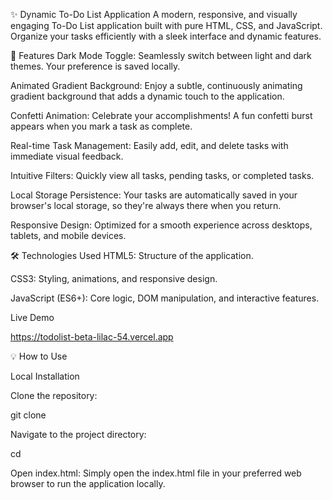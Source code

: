 ✨ Dynamic To-Do List Application
A modern, responsive, and visually engaging To-Do List application built with pure HTML, CSS, and JavaScript. Organize your tasks efficiently with a sleek interface and dynamic features.

🚀 Features
Dark Mode Toggle: Seamlessly switch between light and dark themes. Your preference is saved locally.

Animated Gradient Background: Enjoy a subtle, continuously animating gradient background that adds a dynamic touch to the application.

Confetti Animation: Celebrate your accomplishments! A fun confetti burst appears when you mark a task as complete.

Real-time Task Management: Easily add, edit, and delete tasks with immediate visual feedback.

Intuitive Filters: Quickly view all tasks, pending tasks, or completed tasks.

Local Storage Persistence: Your tasks are automatically saved in your browser's local storage, so they're always there when you return.

Responsive Design: Optimized for a smooth experience across desktops, tablets, and mobile devices.

🛠️ Technologies Used
HTML5: Structure of the application.

CSS3: Styling, animations, and responsive design.

JavaScript (ES6+): Core logic, DOM manipulation, and interactive features.

Live Demo

https://todolist-beta-lilac-54.vercel.app

💡 How to Use


Local Installation

Clone the repository:

git clone <repository-url>

Navigate to the project directory:

cd <project-directory>

Open index.html: Simply open the index.html file in your preferred web browser to run the application locally.
